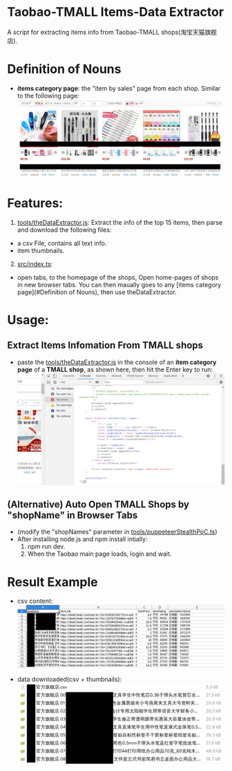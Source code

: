 # Taobao-TMALL Items-Data Extractor
A script for extracting items info from Taobao-TMALL shops(淘宝天猫旗舰店). 

# Definition of Nouns
+ **items category page**: the "item by sales" page from each shop. Similar to the following page:
  ![item category page](./img/example_item_by_sales_page.jpg)

# Features:
1. [tools/theDataExtractor.js](./tools/theDataExtractor.js): Extract the info of the top 15 items, then parse and download the following files:
  + a csv File, contains all text info.
  + item thumbnails.

2. [src/index.ts](./src/index.ts):
  + open tabs, to the homepage of the shops, 
Open home-pages of shops in new browser tabs. You can then maually goes to any [items category page](#Definition of Nouns), then use theDataExtractor.


# Usage:
## Extract Items Infomation From TMALL shops
   + paste the [tools/theDataExtractor.js](./tools/theDataExtractor.js) in the console of an **item category page** of a **TMALL shop**, as shown here, then hit the Enter key to run:
   ![basic usage](./img/example_usage.png)

## (Alternative) Auto Open TMALL Shops by "shopName" in Browser Tabs
+ (modify the "shopNames" parameter in [tools/puppeteerStealthPoC.ts](./tools/puppeteerStealthPoC.ts))
+ After installing node.js and npm install intially:
  1. npm run dev.
  2. When the Taobao main page loads, login and wait.

# Result Example
+ csv content:
  ![item data in csv](./img/example_csv.jpg)
  
+ data downloaded(csv + thumbnails):
  ![item data and thumbnails](./img/example_dowloaded_data.jpg)

